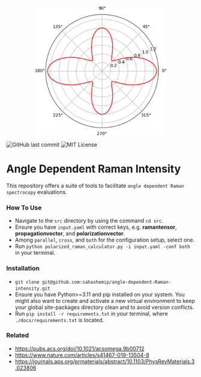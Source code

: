 
<p align="center">
  <img src="./ramani.png" alt="Logo" width="350"/>
</p>

![GitHub last commit](https://img.shields.io/github/last-commit/sahashemip/angle-dependent-Raman-intensity) ![MIT License](https://img.shields.io/badge/license-MIT-blue.svg)
# Angle Dependent Raman Intensity
This repository offers a suite of tools to facilitate `angle dependent Raman spectrocopy` evaluations. 

### How To Use
- Navigate to the `src` directory by using the command `cd src`.
- Ensure you have `input.yaml` with correct keys, e.g. **ramantensor**, **propagationvector**, and **polarizationvector**.
- Among `parallel`, `cross`, and `both` for the configuration setup, select one.
- Run ```python polarized_raman_calculator.py -i input.yaml -conf both``` in your terminal.

### Installation
- `git clone git@github.com:sahashemip/angle-dependent-Raman-intensity.git`
- Ensure you have Python>=3.11 and pip installed on your system. You might also want to create and activate a new virtual environment to keep your global site-packages directory clean and to avoid version conflicts.
- Run `pip install -r requirements.txt` in your terminal, where `./docs/requirements.txt` is located.

### Related
- <https://pubs.acs.org/doi/10.1021/acsomega.9b00712>
- <https://www.nature.com/articles/s41467-019-13504-8>
- <https://journals.aps.org/prmaterials/abstract/10.1103/PhysRevMaterials.3.023806>
